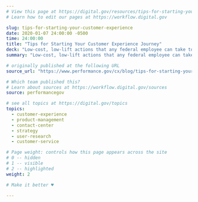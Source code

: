 ```yaml
---
# View this page at https://digital.gov/resources/tips-for-starting-your-customer-experience
# Learn how to edit our pages at https://workflow.digital.gov

slug: tips-for-starting-your-customer-experience
date: 2020-01-07 24:00:00 -0500
time: 24:00:00
title: "Tips for Starting Your Customer Experience Journey"
deck: "Low-cost, low-lift actions that any federal employee can take to improve customer experience."
summary: "Low-cost, low-lift actions that any federal employee can take to improve customer experience."

# originally published at the following URL
source_url: "https://www.performance.gov/cx/blog/tips-for-starting-your-customer-experience-journey/"

# Which team published this?
# Learn about sources at https://workflow.digital.gov/sources
source: performancegov

# see all topics at https://digital.gov/topics
topics:
  - customer-experience
  - product-management
  - contact-center
  - strategy
  - user-research
  - customer-service

# Page weight: controls how this page appears across the site
# 0 -- hidden
# 1 -- visible
# 2 -- highlighted
weight: 2

# Make it better ♥

---
```

